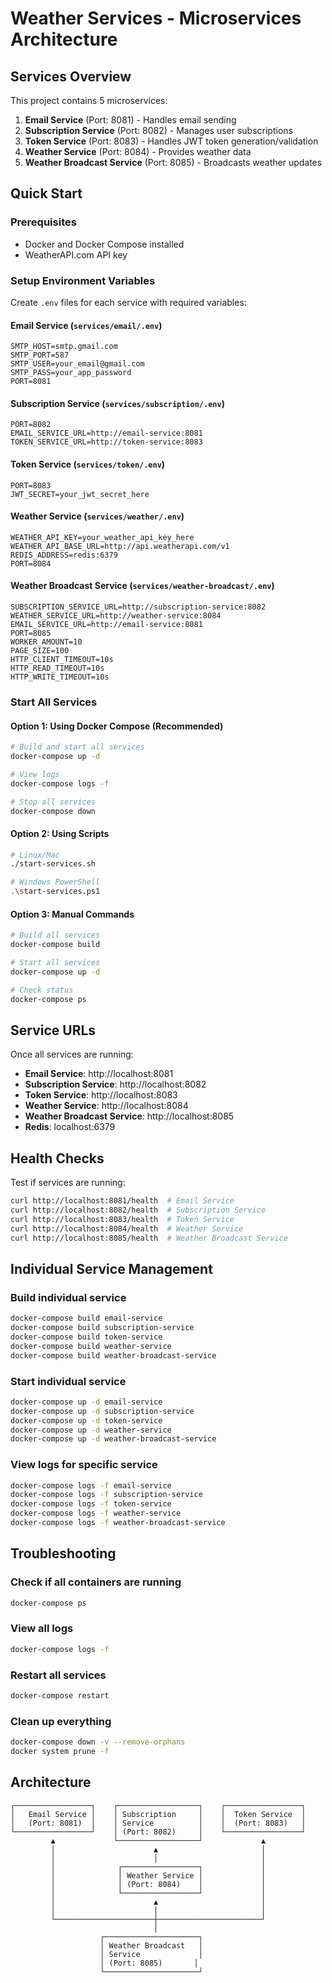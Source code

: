 # Weather Services - Microservices Architecture

## Services Overview

This project contains 5 microservices:

1. **Email Service** (Port: 8081) - Handles email sending
2. **Subscription Service** (Port: 8082) - Manages user subscriptions
3. **Token Service** (Port: 8083) - Handles JWT token generation/validation
4. **Weather Service** (Port: 8084) - Provides weather data
5. **Weather Broadcast Service** (Port: 8085) - Broadcasts weather updates

## Quick Start

### Prerequisites
- Docker and Docker Compose installed
- WeatherAPI.com API key

### Setup Environment Variables

Create `.env` files for each service with required variables:

#### Email Service (`services/email/.env`)
```
SMTP_HOST=smtp.gmail.com
SMTP_PORT=587
SMTP_USER=your_email@gmail.com
SMTP_PASS=your_app_password
PORT=8081
```

#### Subscription Service (`services/subscription/.env`)
```
PORT=8082
EMAIL_SERVICE_URL=http://email-service:8081
TOKEN_SERVICE_URL=http://token-service:8083
```

#### Token Service (`services/token/.env`)
```
PORT=8083
JWT_SECRET=your_jwt_secret_here
```

#### Weather Service (`services/weather/.env`)
```
WEATHER_API_KEY=your_weather_api_key_here
WEATHER_API_BASE_URL=http://api.weatherapi.com/v1
REDIS_ADDRESS=redis:6379
PORT=8084
```

#### Weather Broadcast Service (`services/weather-broadcast/.env`)
```
SUBSCRIPTION_SERVICE_URL=http://subscription-service:8082
WEATHER_SERVICE_URL=http://weather-service:8084
EMAIL_SERVICE_URL=http://email-service:8081
PORT=8085
WORKER_AMOUNT=10
PAGE_SIZE=100
HTTP_CLIENT_TIMEOUT=10s
HTTP_READ_TIMEOUT=10s
HTTP_WRITE_TIMEOUT=10s
```

### Start All Services

#### Option 1: Using Docker Compose (Recommended)
```bash
# Build and start all services
docker-compose up -d

# View logs
docker-compose logs -f

# Stop all services
docker-compose down
```

#### Option 2: Using Scripts
```bash
# Linux/Mac
./start-services.sh

# Windows PowerShell
.\start-services.ps1
```

#### Option 3: Manual Commands
```bash
# Build all services
docker-compose build

# Start all services
docker-compose up -d

# Check status
docker-compose ps
```

## Service URLs

Once all services are running:

- **Email Service**: http://localhost:8081
- **Subscription Service**: http://localhost:8082
- **Token Service**: http://localhost:8083
- **Weather Service**: http://localhost:8084
- **Weather Broadcast Service**: http://localhost:8085
- **Redis**: localhost:6379

## Health Checks

Test if services are running:
```bash
curl http://localhost:8081/health  # Email Service
curl http://localhost:8082/health  # Subscription Service
curl http://localhost:8083/health  # Token Service
curl http://localhost:8084/health  # Weather Service
curl http://localhost:8085/health  # Weather Broadcast Service
```

## Individual Service Management

### Build individual service
```bash
docker-compose build email-service
docker-compose build subscription-service
docker-compose build token-service
docker-compose build weather-service
docker-compose build weather-broadcast-service
```

### Start individual service
```bash
docker-compose up -d email-service
docker-compose up -d subscription-service
docker-compose up -d token-service
docker-compose up -d weather-service
docker-compose up -d weather-broadcast-service
```

### View logs for specific service
```bash
docker-compose logs -f email-service
docker-compose logs -f subscription-service
docker-compose logs -f token-service
docker-compose logs -f weather-service
docker-compose logs -f weather-broadcast-service
```

## Troubleshooting

### Check if all containers are running
```bash
docker-compose ps
```

### View all logs
```bash
docker-compose logs -f
```

### Restart all services
```bash
docker-compose restart
```

### Clean up everything
```bash
docker-compose down -v --remove-orphans
docker system prune -f
```

## Architecture

```
┌─────────────────┐    ┌──────────────────┐    ┌─────────────────┐
│   Email Service │    │ Subscription     │    │  Token Service  │
│   (Port: 8081)  │    │ Service          │    │  (Port: 8083)   │
└─────────────────┘    │ (Port: 8082)     │    └─────────────────┘
         ▲             └──────────────────┘             ▲
         │                      ▲                       │
         │                      │                       │
         │              ┌─────────────────┐             │
         │              │ Weather Service │             │
         │              │ (Port: 8084)    │             │
         │              └─────────────────┘             │
         │                      ▲                       │
         │                      │                       │
         └──────────────────────┼───────────────────────┘
                                │
                    ┌─────────────────────┐
                    │ Weather Broadcast   │
                    │ Service             │
                    │ (Port: 8085)       │
                    └─────────────────────┘
``` 
